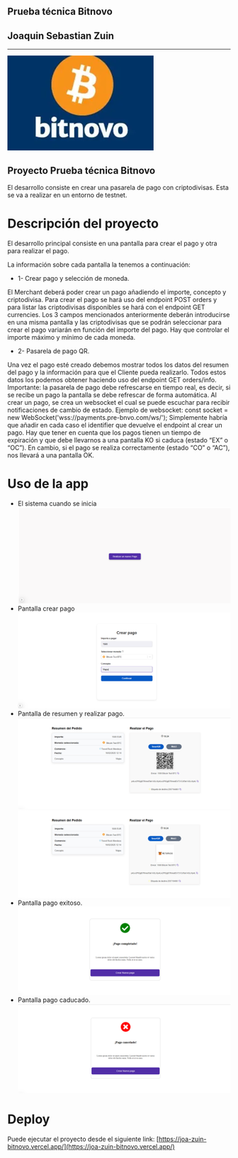 ## Prueba técnica Bitnovo


## Joaquin Sebastian Zuin

------------
![image](./public/bitnovo.webp)
## Proyecto Prueba técnica Bitnovo

El desarrollo consiste en crear una pasarela de pago con criptodivisas. Esta se va a realizar en un entorno de testnet.

# Descripción del proyecto 
 El desarrollo principal consiste en una pantalla para crear el pago y otra para realizar el
pago.

La información sobre cada pantalla la tenemos a continuación:
- 1- Crear pago y selección de moneda.

El Merchant deberá poder crear un pago añadiendo el importe, concepto y criptodivisa.
Para crear el pago se hará uso del endpoint POST orders y para listar las criptodivisas
disponibles se hará con el endpoint GET currencies.
Los 3 campos mencionados anteriormente deberán introducirse en una misma pantalla y las
criptodivisas que se podrán seleccionar para crear el pago variarán en función del importe
del pago. Hay que controlar el importe máximo y mínimo de cada moneda.

- 2- Pasarela de pago QR.

Una vez el pago esté creado debemos mostrar todos los datos del resumen del pago y la
información para que el Cliente pueda realizarlo. Todos estos datos los podemos obtener
haciendo uso del endpoint GET orders/info.
Importante: la pasarela de pago debe refrescarse en tiempo real, es decir, si se recibe un
pago la pantalla se debe refrescar de forma automática. Al crear un pago, se crea un
websocket el cual se puede escuchar para recibir notificaciones de cambio de estado.
Ejemplo de websocket:
const socket = new WebSocket('wss://payments.pre-bnvo.com/ws/<identifier>');
Simplemente habría que añadir en cada caso el identifier que devuelve el endpoint al crear
un pago.
Hay que tener en cuenta que los pagos tienen un tiempo de expiración y que debe llevarnos
a una pantalla KO si caduca (estado “EX” o “OC”). En cambio, si el pago se realiza
correctamente (estado “CO” o “AC”), nos llevará a una pantalla OK.

# Uso de la app

- El sistema cuando se inicia 
![image](./public/pantalla_00.PNG)
- Pantalla crear pago
![image](./public/pantalla_01.PNG)
- Pantalla de resumen y realizar pago.
![image](./public/pantalla_02.PNG)
![image](./public/pantalla_03.PNG)
- Pantalla pago exitoso.
![image](./public/pantalla_05.PNG)
- Pantalla pago caducado.
![image](./public/pantalla_04.PNG)
# Deploy

Puede ejecutar el proyecto desde el siguiente link:
[https://joa-zuin-bitnovo.vercel.app/](https://joa-zuin-bitnovo.vercel.app/)

#



